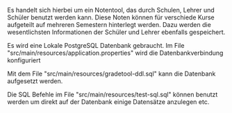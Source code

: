 Es handelt sich hierbei um ein Notentool, das durch Schulen, Lehrer und Schüler benutzt werden kann. Diese Noten können für verschiede Kurse aufgeteilt auf mehreren Semestern hinterlegt werden. Dazu werden die wesentlichsten Informationen der Schüler und Lehrer ebenfalls gespeichert.

Es wird eine Lokale PostgreSQL Datenbank gebraucht. Im File "src/main/resources/application.properties" wird die Datenbankverbindung konfiguriert

Mit dem File "src/main/resources/gradetool-ddl.sql" kann die Datenbank aufgesetzt werden.

Die SQL Befehle im File "src/main/resources/test-sql.sql" können benutzt werden um direkt auf der Datenbank einige Datensätze anzulegen etc.

